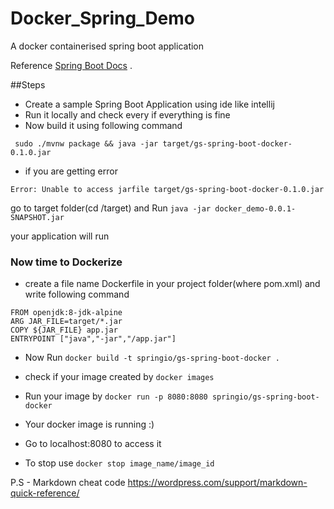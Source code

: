 # Docker_Spring_Demo
A docker containerised spring boot application 

Reference  [Spring Boot Docs][1] .

[1]: https://spring.io/guides/gs/spring-boot-docker/ "Spring boot docs"


##Steps
* Create a sample Spring Boot Application using ide like intellij
* Run it locally and check every if everything is fine
* Now build it using following command
```
 sudo ./mvnw package && java -jar target/gs-spring-boot-docker-0.1.0.jar  
```
* if you are getting error 
```
Error: Unable to access jarfile target/gs-spring-boot-docker-0.1.0.jar
```
go to target folder(cd /target) and Run 
``` java -jar docker_demo-0.0.1-SNAPSHOT.jar ```

your application will run

### Now time to Dockerize

* create a file name Dockerfile in your project folder(where pom.xml) and write following command
``` 
FROM openjdk:8-jdk-alpine
ARG JAR_FILE=target/*.jar
COPY ${JAR_FILE} app.jar
ENTRYPOINT ["java","-jar","/app.jar"]
```
* Now Run ``` docker build -t springio/gs-spring-boot-docker . ```

* check if your image created by  ``` docker images ```
* Run your image by ``` docker run -p 8080:8080 springio/gs-spring-boot-docker ```
* Your docker image is running :)
* Go to localhost:8080 to access it
* To stop use  ``` docker stop image_name/image_id ```


P.S - Markdown cheat code https://wordpress.com/support/markdown-quick-reference/


 
